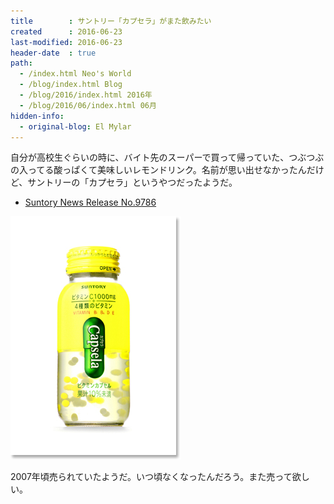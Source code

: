 ```yaml
---
title        : サントリー「カプセラ」がまた飲みたい
created      : 2016-06-23
last-modified: 2016-06-23
header-date  : true
path:
  - /index.html Neo's World
  - /blog/index.html Blog
  - /blog/2016/index.html 2016年
  - /blog/2016/06/index.html 06月
hidden-info:
  - original-blog: El Mylar
---
```


自分が高校生ぐらいの時に、バイト先のスーパーで買って帰っていた、つぶつぶの入ってる酸っぱくて美味しいレモンドリンク。名前が思い出せなかったんだけど、サントリーの「カプセラ」というやつだったようだ。

- [Suntory News Release No.9786](http://www.suntory.co.jp/news/2007/9786.html)

![カプセラ](./23-01-01.jpg)

2007年頃売られていたようだ。いつ頃なくなったんだろう。また売って欲しい。
